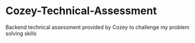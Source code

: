 # Cozey-Technical-Assessment
Backend technical assessment provided by Cozey to challenge my problem solving skills

